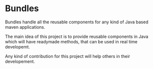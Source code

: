 # Bundles
Bundles handle all the reusable components for any kind of Java based maven applications. 

The main idea of this project is to provide reusable components in Java which will have readymade methods, that can be used in real time developemt.

Any kind of contribution for this project will help others in their developement.
